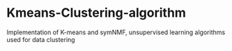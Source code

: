 # Kmeans-Clustering-algorithm
Implementation of K-means and symNMF, unsupervised learning algorithms used for data clustering
